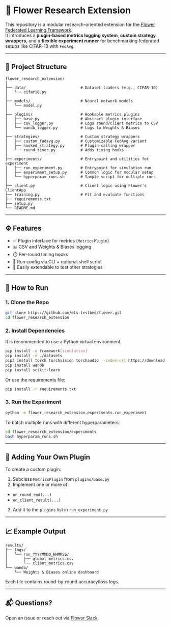 # 🌼 Flower Research Extension

This repository is a modular research-oriented extension for
the [Flower Federated Learning Framework](https://flower.dev).  
It introduces a **plugin-based metrics logging system**, **custom strategy wrappers**, and a **flexible experiment
runner** for benchmarking federated setups like CIFAR-10 with `FedAvg`.

---

## 📂 Project Structure

```
flower_research_extension/
│
├── data/                        # Dataset loaders (e.g., CIFAR-10)
│   └── cifar10.py
│
├── models/                      # Neural network models
│   └── model.py
│
├── plugins/                     # Hookable metrics plugins
│   ├── base.py                  # Abstract plugin interface
│   ├── csv_logger.py            # Logs round/client metrics to CSV
│   └── wandb_logger.py          # Logs to Weights & Biases
│
├── strategies/                  # Custom strategy wrappers
│   ├── custom_fedavg.py         # Customizable FedAvg variant
│   ├── hooked_strategy.py       # Plugin-calling wrapper
│   └── round_timer.py           # Adds timing hooks
│
├── experiments/                 # Entrypoint and utilities for experiment
│   ├── run_experiment.py        # Entrypoint for simulation run
│   ├── experiment_setup.py      # Common logic for modular setup
│   └── hyperparam_runs.sh       # Sample script for multiple runs
│
├── client.py                    # Client logic using Flower's ClientApp
├── training.py                  # Fit and evaluate functions
├── requirements.txt
├── setup.py
└── README.md
```

---

## ⚙️ Features

- ✅ Plugin interface for metrics (`MetricsPlugin`)
- 📊 CSV and Weights & Biases logging
- ⏱️ Per-round timing hooks
- 🧪 Run config via CLI + optional shell script
- 🔌 Easily extendable to test other strategies

---

## 🚀 How to Run

### 1. Clone the Repo

```bash
git clone https://github.com/ets-testbed/flower.git
cd flower_research_extension
```

### 2. Install Dependencies

It is recommended to use a Python virtual environment.

```bash
pip install -e framework[simulation]
pip install -e ./datasets
pip3 install torch torchvision torchaudio --index-url https://download.pytorch.org/whl/cu128
pip install wandb
pip install scikit-learn
```

Or use the requirements file:

```bash
pip install -r requirements.txt
```

### 3. Run the Experiment

```bash
python -m flower_research_extension.experiments.run_experiment
```

To batch multiple runs with different hyperparameters:

```bash
cd flower_research_extension/experiments
bash hyperparam_runs.sh
```

---

## 🧩 Adding Your Own Plugin

To create a custom plugin:

1. Subclass `MetricsPlugin` from `plugins/base.py`
2. Implement one or more of:
  - `on_round_end(...)`
  - `on_client_result(...)`
3. Add it to the `plugins` list in `run_experiment.py`

---

## 📈 Example Output

```
results/
├── logs/
│   └── run_YYYYMMDD_HHMMSS/
│       ├── global_metrics.csv
│       └── client_metrics.csv
└── wandb/
    └── Weights & Biases online dashboard
```

Each file contains round-by-round accuracy/loss logs.

---

## 📬 Questions?

Open an issue or reach out
via [Flower Slack](https://friendly-flower.slack.com/join/shared_invite/zt-35epydsx3-_e~KjYPEcyevkJZ4Ja3XkA#/shared-invite/email).
